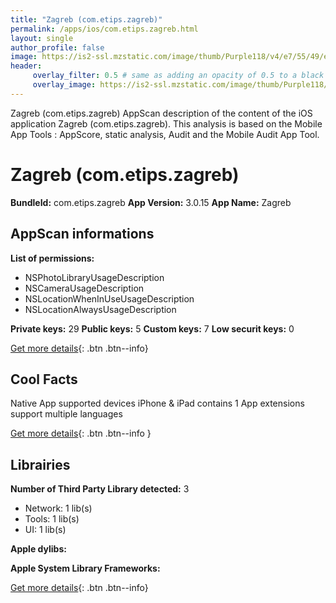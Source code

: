 ```yaml
---
title: "Zagreb (com.etips.zagreb)"
permalink: /apps/ios/com.etips.zagreb.html
layout: single
author_profile: false
image: https://is2-ssl.mzstatic.com/image/thumb/Purple118/v4/e7/55/49/e7554959-ebe3-6c86-247f-95e50d05fd7a/AppIcon-1x_U007emarketing-0-0-GLES2_U002c0-512MB-sRGB-0-0-0-85-220-0-0-0-9.png/512x512bb.jpg
header: 
     overlay_filter: 0.5 # same as adding an opacity of 0.5 to a black background
     overlay_image: https://is2-ssl.mzstatic.com/image/thumb/Purple118/v4/e7/55/49/e7554959-ebe3-6c86-247f-95e50d05fd7a/AppIcon-1x_U007emarketing-0-0-GLES2_U002c0-512MB-sRGB-0-0-0-85-220-0-0-0-9.png/512x512bb.jpg
---
```

Zagreb (com.etips.zagreb) AppScan description of the content of the iOS application Zagreb (com.etips.zagreb). This analysis is based on the Mobile App Tools : AppScore, static analysis, Audit and the Mobile Audit App Tool.

# Zagreb (com.etips.zagreb)

**BundleId:** com.etips.zagreb
**App Version:** 3.0.15
**App Name:** Zagreb


## AppScan informations 

**List of permissions:** 
- NSPhotoLibraryUsageDescription
- NSCameraUsageDescription
- NSLocationWhenInUseUsageDescription
- NSLocationAlwaysUsageDescription
  
  
**Private keys:** 29
**Public keys:** 5
**Custom keys:** 7
**Low securit keys:** 0
  
[Get more details](/pricing.html){: .btn .btn--info}

## Cool Facts

Native App
supported devices iPhone & iPad
contains 1 App extensions
support multiple languages
  
[Get more details](/pricing.html){: .btn .btn--info }

## Librairies 
**Number of Third Party Library detected:** 3
- Network: 1 lib(s)
- Tools: 1 lib(s)
- UI: 1 lib(s)


**Apple dylibs:**


**Apple System Library Frameworks:**


  
[Get more details](/pricing.html){: .btn .btn--info}

